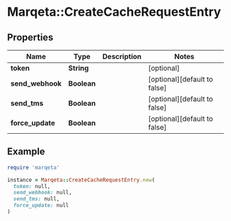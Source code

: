 # Marqeta::CreateCacheRequestEntry

## Properties

| Name | Type | Description | Notes |
| ---- | ---- | ----------- | ----- |
| **token** | **String** |  | [optional] |
| **send_webhook** | **Boolean** |  | [optional][default to false] |
| **send_tms** | **Boolean** |  | [optional][default to false] |
| **force_update** | **Boolean** |  | [optional][default to false] |

## Example

```ruby
require 'marqeta'

instance = Marqeta::CreateCacheRequestEntry.new(
  token: null,
  send_webhook: null,
  send_tms: null,
  force_update: null
)
```

